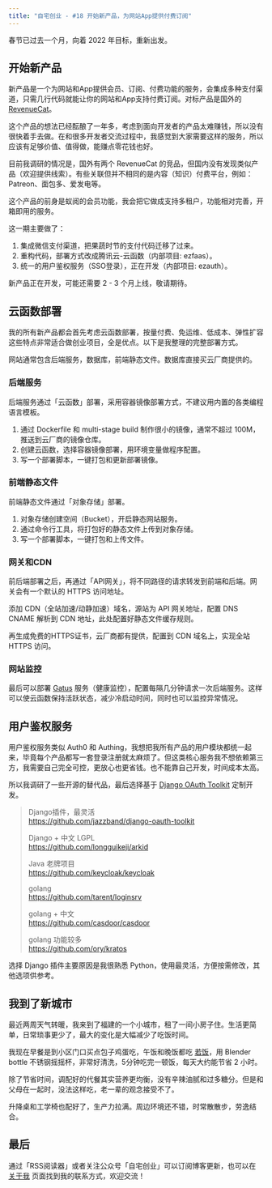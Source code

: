 ```yaml
---
title: "自宅创业 - #18 开始新产品，为网站App提供付费订阅"
---
```


春节已过去一个月，向着 2022 年目标，重新出发。


## 开始新产品

新产品是一个为网站和App提供会员、订阅、付费功能的服务，会集成多种支付渠道，只需几行代码就能让你的网站和App支持付费订阅。对标产品是国外的 [RevenueCat](https://www.revenuecat.com/)。

这个产品的想法已经酝酿了一年多，考虑到面向开发者的产品太难赚钱，所以没有很快着手去做。在和很多开发者交流过程中，我感觉到大家需要这样的服务，所以应该有足够价值、值得做，能赚点零花钱也好。

目前我调研的情况是，国外有两个 RevenueCat 的竞品，但国内没有发现类似产品（欢迎提供线索）。有些关联但并不相同的是内容（知识）付费平台，例如：Patreon、面包多、爱发电等。

这个产品的前身是蚁阅的会员功能，我会把它做成支持多租户，功能相对完善，开箱即用的服务。

这一期主要做了：
1. 集成微信支付渠道，把果蔬时节的支付代码迁移了过来。
2. 重构代码，部署方式改成腾讯云-云函数（内部项目: ezfaas）。
3. 统一的用户鉴权服务（SSO登录），正在开发（内部项目: ezauth）。

新产品正在开发，可能还需要 2 - 3 个月上线，敬请期待。


## 云函数部署

我的所有新产品都会首先考虑云函数部署，按量付费、免运维、低成本、弹性扩容这些特点非常适合做创业项目，全是优点。以下是我整理的完整部署方式。

网站通常包含后端服务，数据库，前端静态文件。数据库直接买云厂商提供的。

### 后端服务

后端服务通过「云函数」部署，采用容器镜像部署方式，不建议用内置的各类编程语言模板。

1. 通过 Dockerfile 和 multi-stage build 制作很小的镜像，通常不超过 100M，推送到云厂商的镜像仓库。
2. 创建云函数，选择容器镜像部署，用环境变量做程序配置。
3. 写一个部署脚本，一键打包和更新部署镜像。

### 前端静态文件

前端静态文件通过「对象存储」部署。

1. 对象存储创建空间（Bucket），开启静态网站服务。
2. 通过命令行工具，将打包好的静态文件上传到对象存储。
3. 写一个部署脚本，一键打包和上传文件。

### 网关和CDN

前后端部署之后，再通过「API网关」，将不同路径的请求转发到前端和后端。网关会有一个默认的 HTTPS 访问地址。

添加 CDN（全站加速/动静加速）域名，源站为 API 网关地址，配置 DNS CNAME 解析到 CDN 地址，此处配置好静态文件缓存规则。

再生成免费的HTTPS证书，云厂商都有提供，配置到 CDN 域名上，实现全站 HTTPS 访问。

### 网站监控

最后可以部署 [Gatus](https://github.com/TwiN/gatus) 服务（健康监控），配置每隔几分钟请求一次后端服务。这样可以使云函数保持活跃状态，减少冷启动时间，同时也可以监控异常情况。


## 用户鉴权服务

用户鉴权服务类似 Auth0 和 Authing，我想把我所有产品的用户模块都统一起来，毕竟每个产品都写一套登录注册就太麻烦了。但这类核心服务我不想依赖第三方，我需要自己完全可控，更放心也更省钱。也不能靠自己开发，时间成本太高。

所以我调研了一些开源的替代品，最后选择基于 [Django OAuth Toolkit](https://github.com/jazzband/django-oauth-toolkit) 定制开发。

> Django插件，最灵活  
> https://github.com/jazzband/django-oauth-toolkit
> 
> Django + 中文 LGPL  
> https://github.com/longguikeji/arkid
> 
> Java 老牌项目  
> https://github.com/keycloak/keycloak
> 
> golang  
> https://github.com/tarent/loginsrv
> 
> golang + 中文  
> https://github.com/casdoor/casdoor
> 
> golang 功能较多  
> https://github.com/ory/kratos

选择 Django 插件主要原因是我很熟悉 Python，使用最灵活，方便按需修改，其他选项供参考。


## 我到了新城市

最近两周天气转暖，我来到了福建的一个小城市，租了一间小房子住。生活更简单，日常琐事更少了，最大的变化是大幅减少了吃饭时间。

我现在早餐是到小区门口买点包子鸡蛋吃，午饭和晚饭都吃 [若饭](https://www.ruffood.com/index/powder.html)，用 Blender bottle 不锈钢摇摇杯，非常好清洗，5分钟吃完一顿饭，每天大约能节省 2 小时。

除了节省时间，调配好的代餐其实营养更均衡，没有辛辣油腻和过多糖分。但是和父母在一起时，没法这样吃，老一辈的观念接受不了。

升降桌和工学椅也配好了，生产力拉满。周边环境还不错，时常散散步，劳逸结合。


## 最后

通过「RSS阅读器」或者关注公众号「自宅创业」可以订阅博客更新，也可以在 [关于我](/about) 页面找到我的联系方式，欢迎交流！
